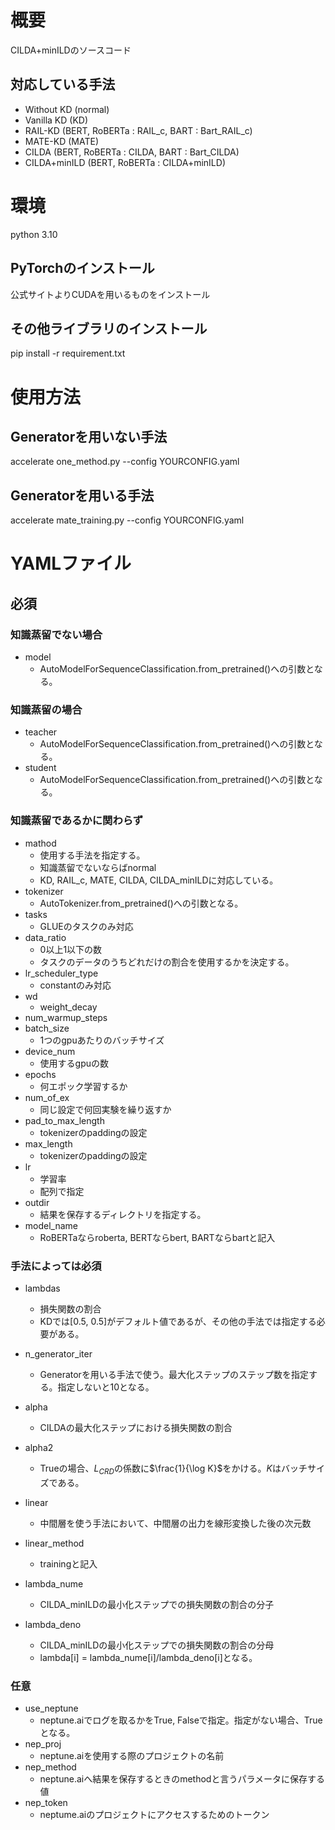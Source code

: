 # 概要
CILDA+minILDのソースコード
## 対応している手法
- Without KD (normal)
- Vanilla KD (KD)
- RAIL-KD (BERT, RoBERTa : RAIL_c, BART : Bart_RAIL_c)
- MATE-KD (MATE)
- CILDA (BERT, RoBERTa : CILDA, BART : Bart_CILDA)
- CILDA+minILD (BERT, RoBERTa : CILDA+minILD)

# 環境
python 3.10

## PyTorchのインストール
公式サイトよりCUDAを用いるものをインストール

## その他ライブラリのインストール
pip install -r requirement.txt

# 使用方法
## Generatorを用いない手法
accelerate one_method.py --config YOURCONFIG.yaml
## Generatorを用いる手法
accelerate mate_training.py --config YOURCONFIG.yaml

# YAMLファイル
## 必須
### 知識蒸留でない場合
- model
    - AutoModelForSequenceClassification.from_pretrained()への引数となる。
### 知識蒸留の場合
- teacher
    - AutoModelForSequenceClassification.from_pretrained()への引数となる。
- student
    - AutoModelForSequenceClassification.from_pretrained()への引数となる。
### 知識蒸留であるかに関わらず
- mathod
    - 使用する手法を指定する。
    - 知識蒸留でないならばnormal
    - KD, RAIL_c, MATE, CILDA, CILDA_minILDに対応している。
- tokenizer
    - AutoTokenizer.from_pretrained()への引数となる。
- tasks
    - GLUEのタスクのみ対応
- data_ratio
    - 0以上1以下の数
    - タスクのデータのうちどれだけの割合を使用するかを決定する。
- lr_scheduler_type
    - constantのみ対応
- wd
    - weight_decay
- num_warmup_steps 
- batch_size
    - 1つのgpuあたりのバッチサイズ
- device_num
    - 使用するgpuの数
- epochs
    - 何エポック学習するか
- num_of_ex
    - 同じ設定で何回実験を繰り返すか
- pad_to_max_length
    - tokenizerのpaddingの設定
- max_length
    - tokenizerのpaddingの設定
- lr
    - 学習率
    - 配列で指定
- outdir
    - 結果を保存するディレクトリを指定する。
- model_name
    - RoBERTaならroberta, BERTならbert, BARTならbartと記入
### 手法によっては必須
- lambdas
    - 損失関数の割合
    - KDでは[0.5, 0.5]がデフォルト値であるが、その他の手法では指定する必要がある。
- n_generator_iter
    - Generatorを用いる手法で使う。最大化ステップのステップ数を指定する。指定しないと10となる。
- alpha
    - CILDAの最大化ステップにおける損失関数の割合
- alpha2
    - Trueの場合、$L_{CRD}$の係数に$\frac{1}{\log K}$をかける。$K$はバッチサイズである。
- linear
    - 中間層を使う手法において、中間層の出力を線形変換した後の次元数
- linear_method
    - trainingと記入

- lambda_nume
    - CILDA_minILDの最小化ステップでの損失関数の割合の分子
- lambda_deno
    - CILDA_minILDの最小化ステップでの損失関数の割合の分母
    - lambda[i] = lambda_nume[i]/lambda_deno[i]となる。


### 任意
- use_neptune
    - neptune.aiでログを取るかをTrue, Falseで指定。指定がない場合、Trueとなる。
- nep_proj
    - neptune.aiを使用する際のプロジェクトの名前
- nep_method
    - neptune.aiへ結果を保存するときのmethodと言うパラメータに保存する値
- nep_token
    - neptume.aiのプロジェクトにアクセスするためのトークン
